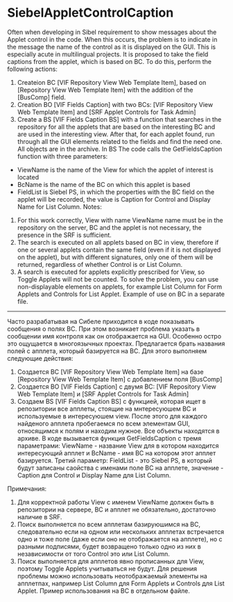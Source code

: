 # SiebelAppletControlCaption
Often when developing in Sibel requirement to show messages about the Applet control in the code. When this occurs, the problem is to indicate in the message the name of the control as it is displayed on the GUI.
This is especially acute in multilingual projects.
It is proposed to take the field captions from the applet, which is based on BC. To do this, perform the following actions:
1. Createion BC [VIF Repository View Web Template Item], based on [Repository View Web Template Item] with the addition of the [BusComp] field.
2. Creation BO [VIF Fields Caption] with two BCs: [VIF Repository View Web Template Item] and [SRF Applet Controls for Task Admin]
3. Create a BS [VIF Fields Caption BS] with a function that searches in the repository for all the applets that are based on the interesting BC and are used in the interesting view. After that, for each applet found, run through all the GUI elements related to the fields and find the need one.
All objects are in the archive.
In BS The code calls the GetFieldsCaption function with three parameters: 
- ViewName is the name of the View for which the applet of interest is located 
- BcName is the name of the BC on which this applet is based
- FieldList is Siebel PS, in which the properties with the BC field on the applet will be recorded, the value is Caption for Control and Display Name for List Column.
Notes:
1. For this work correctly, View with name ViewName name must be in the repository on the server, BC and the applet is not necessary, the presence in the SRF is sufficient.
2. The search is executed on all applets based on BC in view, therefore if one or several applets contain the same field (even if it is not displayed on the applet), but with different signatures, only one of them will be returned, regardless of whether Control is or List Column.
3. A search is executed for applets explicitly prescribed for View, so Toggle Applets will not be counted. To solve the problem, you can use non-displayable elements on applets, for example List Column for Form Applets and Controls for List Applet.
Example of use on BC in a separate file.

-------------------------------------------------------------

Часто разрабатывая на Сибеле приходится в коде показывать сообщения о полях BC. При этом возникает проблема указать в сообщении имя контроля как он отображается на GUI.
Особенно остро это ощущается в многоязычных проектах.
Предлагается брать названия полей с апплета, который базируется на BC. Для этого выполняем следующие действия:
1. Создается BC [VIF Repository View Web Template Item] на базе [Repository View Web Template Item] с добавлением поля [BusComp]
2. Создается BO [VIF Fields Caption] c двумя BC: [VIF Repository View Web Template Item] и [SRF Applet Controls for Task Admin]
3. Создаем BS [VIF Fields Caption BS] с функцией, которая ищет в репозитории все апплеты, стоящие на мнтересуюшем BC и используемые в интересуюшем view. После этого для каждого найденого апплета пробегаемся по всем элементам GUI, относящимся к полям и находим нужное.
Все объекты находятся в архиве.
В коде вызывается функция GetFieldsCaption с тремя параметрами: ViewName - название View для в котором находится интересующий апплет и BcName - имя BC на котором этот апплет базируется. Третий параметр: FieldList - это Siebel PS, в который будут записаны саойства с именами поле BC на апплете, значение - Caption для Control и Display Name для List Column. 

Примечания:
1. Для корректной работы View с именем ViewName должен быть в репозитории на сервере, BC и апплет не обязательно, достаточно наличие в SRF.
2. Поиск выполняется по всем апплетам базируюшимся на BC, следовательно если на одном или нескольких апплетах встречается одно и тоже поле (даже если оно не отображается на апплете), но с разными подписями, будет возвращено только одно из них в независимости от того Control это или List Column.
3. Поиск выполняется для апплетов явно прописанных для View, поэтому Toggle Applets учитываться не будут. Для решения проблемы можно использовать неотображаемый элементы на апплетпах, например List Column для Form Applets и Controls для List Applet.
Пример использования на BC в отдельном файле.
